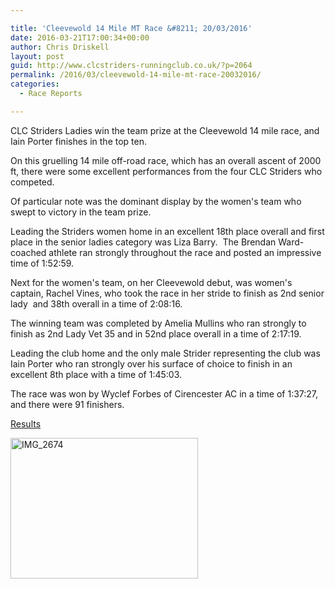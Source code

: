 ```yaml
---

title: 'Cleevewold 14 Mile MT Race &#8211; 20/03/2016'
date: 2016-03-21T17:00:34+00:00
author: Chris Driskell
layout: post
guid: http://www.clcstriders-runningclub.co.uk/?p=2064
permalink: /2016/03/cleevewold-14-mile-mt-race-20032016/
categories:
  - Race Reports

---
```

CLC Striders Ladies win the team prize at the Cleevewold 14 mile race, and Iain Porter finishes in the top ten.

On this gruelling 14 mile off-road race, which has an overall ascent of 2000 ft, there were some excellent performances from the four CLC Striders who competed.

Of particular note was the dominant display by the women's team who swept to victory in the team prize.

Leading the Striders women home in an excellent 18th place overall and first place in the senior ladies category was Liza Barry.  The Brendan Ward-coached athlete ran strongly throughout the race and posted an impressive time of 1:52:59.

Next for the women's team, on her Cleevewold debut, was women's captain, Rachel Vines, who took the race in her stride to finish as 2nd senior lady  and 38th overall in a time of 2:08:16.

The winning team was completed by Amelia Mullins who ran strongly to finish as 2nd Lady Vet 35 and in 52nd place overall in a time of 2:17:19.

Leading the club home and the only male Strider representing the club was Iain Porter who ran strongly over his surface of choice to finish in an excellent 8th place with a time of 1:45:03.

The race was won by Wyclef Forbes of Cirencester AC in a time of 1:37:27, and there were 91 finishers.

[Results](http://cheltenhamharriers.co.uk/public/inc/doc/cleevewold/results/cleevewold_2016_results.pdf)

[<img class="alignnone size-medium wp-image-2066" src="http://www.clcstriders-runningclub.co.uk/wplive/wp-content/uploads/2016/03/IMG_2674-300x225.jpg" alt="IMG_2674" width="300" height="225" srcset="http://www.clcstriders-runningclub.co.uk/wplive/wp-content/uploads/2016/03/IMG_2674-300x225.jpg 300w, http://www.clcstriders-runningclub.co.uk/wplive/wp-content/uploads/2016/03/IMG_2674-1024x768.jpg 1024w" sizes="(max-width: 300px) 100vw, 300px" />](http://www.clcstriders-runningclub.co.uk/wplive/wp-content/uploads/2016/03/IMG_2674.jpg)

&nbsp;

&nbsp;

&nbsp;

&nbsp;

&nbsp;

&nbsp;

&nbsp;